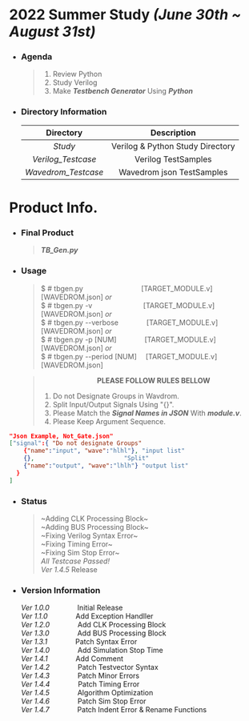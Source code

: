 # 2022 Summer Study  *(June 30th ~ August 31st)*
+ ### Agenda
    >1. Review Python
    >2. Study Verilog
    >3. Make __*Testbench Generator*__ Using __*Python*__  
+ ### Directory Information

    |Directory|Description|  
    |:---:|:--------:|  
    |*Study*|Verilog & Python Study Directory |  
    |*Verilog_Testcase*| Verilog TestSamples |
    |*Wavedrom_Testcase*| Wavedrom json TestSamples |  

# Product Info.
+ ### Final Product
    >__*TB_Gen.py*__ 

+ ### Usage  
    >$ # tbgen.py         [TARGET_MODULE.v] [WAVEDROM.json]  *or*  
    >$ # tbgen.py -v        [TARGET_MODULE.v] [WAVEDROM.json]  *or*  
    >$ # tbgen.py --verbose    [TARGET_MODULE.v] [WAVEDROM.json]  *or*  
    >$ # tbgen.py -p [NUM]    [TARGET_MODULE.v] [WAVEDROM.json]  *or*  
    >$ # tbgen.py --period [NUM]  [TARGET_MODULE.v] [WAVEDROM.json]  

    >        __PLEASE FOLLOW RULES BELLOW__
    > 1. Do not Designate Groups in Wavdrom.  
    > 2. Split Input/Output Signals Using "{}".  
    > 3. Please Match the __*Signal Names in JSON*__ With __*module.v*__.    
    > 4. Please Keep Argument Sequence.  
      

```json
"Json Example, Not_Gate.json"
["signal":{ "Do not designate Groups"
    {"name":"input", "wave":"hlhl"}, "input list"
    {},                         "Split"
    {"name":"output", "wave":"lhlh"} "output list"
  }
]    
```
+ ### Status
    > ~Adding CLK Processing Block~  
    > ~Adding BUS Processing Block~  
    > ~Fixing Verilog Syntax Error~  
    > ~Fixing Timing Error~  
    > ~Fixing Sim Stop Error~  
    >_All Testcase Passed!_  
    > *Ver 1.4.5* Release  
+ ### Version Information
    *Ver 1.0.0*    Initial Release  
    *Ver 1.1.0*    Add Exception Handller    
    *Ver 1.2.0*    Add CLK Processing Block  
    *Ver 1.3.0*    Add BUS Processing Block  
    *Ver 1.3.1*    Patch Syntax Error  
    *Ver 1.4.0*    Add Simulation Stop Time  
    *Ver 1.4.1*    Add Comment  
    *Ver 1.4.2*    Patch Testvector Syntax  
    *Ver 1.4.3*    Patch Minor Errors  
    *Ver 1.4.4*    Patch Timing Error  
    *Ver 1.4.5*    Algorithm Optimization  
    *Ver 1.4.6*    Patch Sim Stop Error  
    *Ver 1.4.7*    Patch Indent Error & Rename Functions
